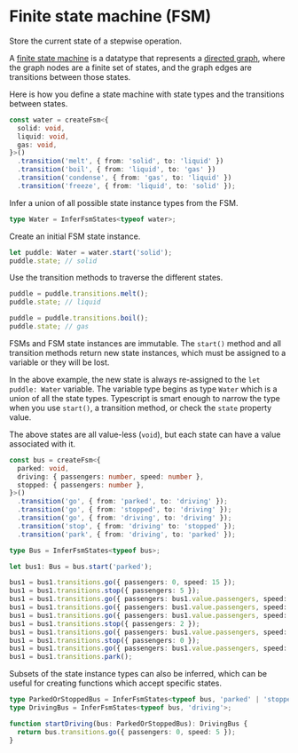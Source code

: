 # Finite state machine (FSM)

Store the current state of a stepwise operation.

A [finite state machine](https://en.wikipedia.org/wiki/Finite-state_machine) is a datatype that represents a [directed graph](https://en.wikipedia.org/wiki/Directed_graph), where the graph nodes are a finite set of states, and the graph edges are transitions between those states.

Here is how you define a state machine with state types and the transitions between states.

```ts
const water = createFsm<{
  solid: void,
  liquid: void,
  gas: void,
}>()
  .transition('melt', { from: 'solid', to: 'liquid' })
  .transition('boil', { from: 'liquid', to: 'gas' })
  .transition('condense', { from: 'gas', to: 'liquid' })
  .transition('freeze', { from: 'liquid', to: 'solid' });
```

Infer a union of all possible state instance types from the FSM.

```ts
type Water = InferFsmStates<typeof water>;
```

Create an initial FSM state instance.

```ts
let puddle: Water = water.start('solid');
puddle.state; // solid
```

Use the transition methods to traverse the different states.

```ts
puddle = puddle.transitions.melt();
puddle.state; // liquid

puddle = puddle.transitions.boil();
puddle.state; // gas
```

FSMs and FSM state instances are immutable. The `start()` method and all transition methods return new state instances, which must be assigned to a variable or they will be lost.

In the above example, the new state is always re-assigned to the `let puddle: Water` variable. The variable type begins as type `Water` which is a union of all the state types. Typescript is smart enough to narrow the type when you use `start()`, a transition method, or check the `state` property value.

The above states are all value-less (`void`), but each state can have a value associated with it.

```ts
const bus = createFsm<{
  parked: void,
  driving: { passengers: number, speed: number },
  stopped: { passengers: number },
}>()
  .transition('go', { from: 'parked', to: 'driving' });
  .transition('go', { from: 'stopped', to: 'driving' });
  .transition('go', { from: 'driving', to: 'driving' });
  .transition('stop', { from: 'driving' to: 'stopped' });
  .transition('park', { from: 'driving', to: 'parked' });

type Bus = InferFsmStates<typeof bus>;

let bus1: Bus = bus.start('parked');

bus1 = bus1.transitions.go({ passengers: 0, speed: 15 });
bus1 = bus1.transitions.stop({ passengers: 5 });
bus1 = bus1.transitions.go({ passengers: bus1.value.passengers, speed: 25 });
bus1 = bus1.transitions.go({ passengers: bus1.value.passengers, speed: 55 });
bus1 = bus1.transitions.go({ passengers: bus1.value.passengers, speed: 25 });
bus1 = bus1.transitions.stop({ passengers: 2 });
bus1 = bus1.transitions.go({ passengers: bus1.value.passengers, speed: 25 });
bus1 = bus1.transitions.stop({ passengers: 0 });
bus1 = bus1.transitions.go({ passengers: bus1.value.passengers, speed: 15 });
bus1 = bus1.transitions.park();
```

Subsets of the state instance types can also be inferred, which can be useful for creating functions which accept specific states.

```ts
type ParkedOrStoppedBus = InferFsmStates<typeof bus, 'parked' | 'stopped'>;
type DrivingBus = InferFsmStates<typeof bus, 'driving'>;

function startDriving(bus: ParkedOrStoppedBus): DrivingBus {
  return bus.transitions.go({ passengers: 0, speed: 5 });
}
```

